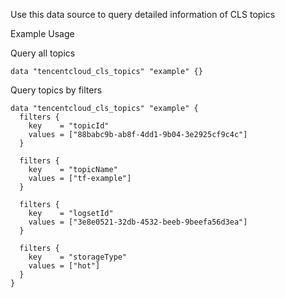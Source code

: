Use this data source to query detailed information of CLS topics

Example Usage

Query all topics

```hcl
data "tencentcloud_cls_topics" "example" {}
```

Query topics by filters

```hcl
data "tencentcloud_cls_topics" "example" {
  filters {
    key    = "topicId"
    values = ["88babc9b-ab8f-4dd1-9b04-3e2925cf9c4c"]
  }

  filters {
    key    = "topicName"
    values = ["tf-example"]
  }

  filters {
    key    = "logsetId"
    values = ["3e8e0521-32db-4532-beeb-9beefa56d3ea"]
  }

  filters {
    key    = "storageType"
    values = ["hot"]
  }
}
```
